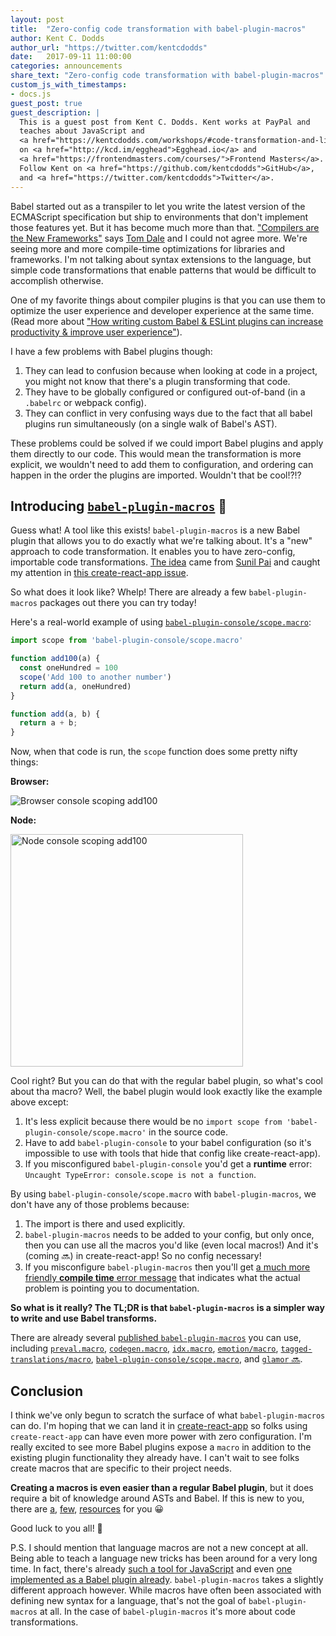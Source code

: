 ```yaml
---
layout: post
title:  "Zero-config code transformation with babel-plugin-macros"
author: Kent C. Dodds
author_url: "https://twitter.com/kentcdodds"
date:   2017-09-11 11:00:00
categories: announcements
share_text: "Zero-config code transformation with babel-plugin-macros"
custom_js_with_timestamps:
- docs.js
guest_post: true
guest_description: |
  This is a guest post from Kent C. Dodds. Kent works at PayPal and
  teaches about JavaScript and
  <a href="https://kentcdodds.com/workshops/#code-transformation-and-linting">writing Babel plugins</a>
  on <a href="http://kcd.im/egghead">Egghead.io</a> and
  <a href="https://frontendmasters.com/courses/">Frontend Masters</a>.
  Follow Kent on <a href="https://github.com/kentcdodds">GitHub</a>,
  and <a href="https://twitter.com/kentcdodds">Twitter</a>.
---
```


Babel started out as a transpiler to let you write the latest version of the ECMAScript specification but ship to environments that don't implement those features yet. But it has become much more than that. ["Compilers are the New Frameworks"](https://tomdale.net/2017/09/compilers-are-the-new-frameworks/) says [Tom Dale](https://twitter.com/tomdale) and I could not agree more. We're seeing more and more compile-time optimizations for libraries and frameworks. I'm not talking about syntax extensions to the language, but simple code transformations that enable patterns that would be difficult to accomplish otherwise.

One of my favorite things about compiler plugins is that you can use them to optimize the user experience and developer experience at the same time. (Read more about ["How writing custom Babel & ESLint plugins can increase productivity & improve user experience"](https://medium.com/@kentcdodds/how-writing-custom-babel-and-eslint-plugins-can-increase-your-productivity-and-improve-user-fd6dd8076e26)).

I have a few problems with Babel plugins though:

1. They can lead to confusion because when looking at code in a project, you might not know that there's a plugin transforming that code.
2. They have to be globally configured or configured out-of-band (in a `.babelrc` or webpack config).
3. They can conflict in very confusing ways due to the fact that all babel plugins run simultaneously (on a single walk of Babel's AST).

These problems could be solved if we could import Babel plugins and apply them directly to our code. This would mean the transformation is more explicit, we wouldn't need to add them to configuration, and ordering can happen in the order the plugins are imported. Wouldn't that be cool!?!?

## Introducing [`babel-plugin-macros`](https://github.com/kentcdodds/babel-plugin-macros) 🎣

Guess what! A tool like this exists! `babel-plugin-macros` is a new Babel plugin that allows you to do exactly what we're talking about. It's a "new" approach to code transformation. It enables you to have zero-config, importable code transformations. [The idea](https://github.com/threepointone/babel-plugin-macros) came from [Sunil Pai](https://twitter.com/threepointone) and caught my attention in [this create-react-app issue](https://github.com/facebookincubator/create-react-app/issues/2730).

So what does it look like? Whelp! There are already a few `babel-plugin-macros` packages out there you can try today!

Here's a real-world example of using [`babel-plugin-console/scope.macro`](https://github.com/mattphillips/babel-plugin-console/blob/master/README.md#macros):

```javascript
import scope from 'babel-plugin-console/scope.macro'

function add100(a) {
  const oneHundred = 100
  scope('Add 100 to another number')
  return add(a, oneHundred)
}

function add(a, b) {
  return a + b;
}
```

Now, when that code is run, the `scope` function does some pretty nifty things:

**Browser:**

![Browser console scoping add100](https://github.com/mattphillips/babel-plugin-console/raw/53536cba919d5be49d4f66d957769c07ca7a4207/assets/add100-chrome.gif)

**Node:**

<img alt="Node console scoping add100" src="https://github.com/mattphillips/babel-plugin-console/raw/53536cba919d5be49d4f66d957769c07ca7a4207/assets/add100-node.png" width="372">

Cool right? But you can do that with the regular babel plugin, so what's cool about tha macro? Well, the babel plugin would look exactly like the example above except:

1. It's less explicit because there would be no `import scope from 'babel-plugin-console/scope.macro'` in the source code.
2. Have to add `babel-plugin-console` to your babel configuration (so it's impossible to use with tools that hide that config like create-react-app).
3. If you misconfigured `babel-plugin-console` you'd get a **runtime** error: `Uncaught TypeError: console.scope is not a function`.

By using `babel-plugin-console/scope.macro` with `babel-plugin-macros`, we don't have any of those problems because:

1. The import is there and used explicitly.
2. `babel-plugin-macros` needs to be added to your config, but only once, then you can use all the macros you'd like (even local macros!) And it's (coming 🔜) in create-react-app! So no config necessary!
3. If you misconfigure `babel-plugin-macros` then you'll get [a much more friendly **compile time** error message](https://github.com/kentcdodds/babel-plugin-macros/blob/f7c9881ee22b19b3c53c93711af6a42895ba1c71/src/__tests__/__snapshots__/index.js.snap#L100) that indicates what the actual problem is pointing you to documentation.

**So what is it really? The TL;DR is that `babel-plugin-macros` is a simpler way to write and use Babel transforms.**

There are already several [published `babel-plugin-macros`](https://www.npmjs.com/browse/keyword/babel-plugin-macros) you can use, including [`preval.macro`](https://github.com/kentcdodds/preval.macro), [`codegen.macro`](https://github.com/kentcdodds/codegen.macro), [`idx.macro`](https://github.com/dralletje/idx.macro), [`emotion/macro`](https://github.com/emotion-js/emotion/blob/master/docs/babel.md#babel-macros), [`tagged-translations/macro`](https://github.com/vinhlh/tagged-translations#via-babel-macros), [`babel-plugin-console/scope.macro`](https://github.com/mattphillips/babel-plugin-console#macros), and [`glamor` 🔜](https://github.com/threepointone/glamor/pull/312).

## Conclusion

I think we've only begun to scratch the surface of what `babel-plugin-macros` can do. I'm hoping that we can land it in [create-react-app](https://github.com/facebookincubator/create-react-app/issues/2730) so folks using `create-react-app` can have even more power with zero configuration. I'm really excited to see more Babel plugins expose a `macro` in addition to the existing plugin functionality they already have. I can't wait to see folks create macros that are specific to their project needs.

**Creating a macros is even easier than a regular Babel plugin**, but it does require a bit of knowledge around ASTs and Babel. If this is new to you, there are [a](https://kentcdodds.com/talks/#writing-custom-babel-and-eslint-plugins-with-asts), [few](https://github.com/thejameskyle/babel-handbook), [resources](https://kentcdodds.com/workshops/#code-transformation-and-linting) for you 😀

Good luck to you all! 👋

P.S. I should mention that language macros are not a new concept at all. Being able to teach a language new tricks has been around for a very long time. In fact, there's already [such a tool for JavaScript](http://sweetjs.org/) and even [one implemented as a Babel plugin already](https://github.com/codemix/babel-plugin-macros). `babel-plugin-macros` takes a slightly different approach however. While macros have often been associated with defining new syntax for a language, that's not the goal of `babel-plugin-macros` at all. In the case of `babel-plugin-macros` it's more about code transformations.
